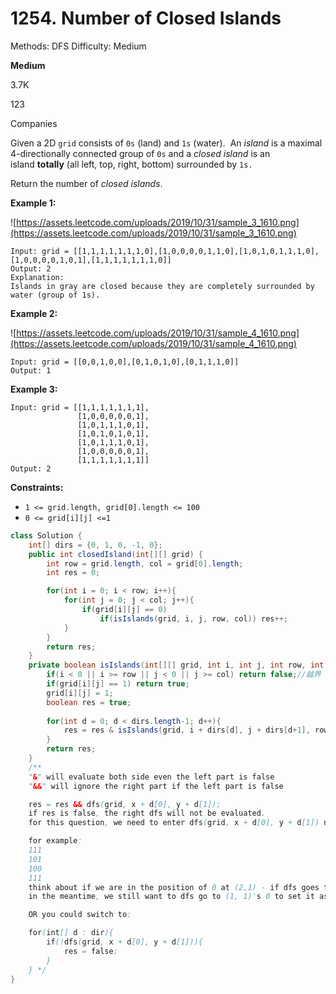 # 1254. Number of Closed Islands

Methods: DFS
Difficulty: Medium

**Medium**

3.7K

123

Companies

Given a 2D `grid` consists of `0s` (land) and `1s` (water).  An *island* is a maximal 4-directionally connected group of `0s` and a *closed island* is an island **totally** (all left, top, right, bottom) surrounded by `1s.`

Return the number of *closed islands*.

**Example 1:**

![https://assets.leetcode.com/uploads/2019/10/31/sample_3_1610.png](https://assets.leetcode.com/uploads/2019/10/31/sample_3_1610.png)

```
Input: grid = [[1,1,1,1,1,1,1,0],[1,0,0,0,0,1,1,0],[1,0,1,0,1,1,1,0],[1,0,0,0,0,1,0,1],[1,1,1,1,1,1,1,0]]
Output: 2
Explanation:
Islands in gray are closed because they are completely surrounded by water (group of 1s).
```

**Example 2:**

![https://assets.leetcode.com/uploads/2019/10/31/sample_4_1610.png](https://assets.leetcode.com/uploads/2019/10/31/sample_4_1610.png)

```
Input: grid = [[0,0,1,0,0],[0,1,0,1,0],[0,1,1,1,0]]
Output: 1

```

**Example 3:**

```
Input: grid = [[1,1,1,1,1,1,1],
               [1,0,0,0,0,0,1],
               [1,0,1,1,1,0,1],
               [1,0,1,0,1,0,1],
               [1,0,1,1,1,0,1],
               [1,0,0,0,0,0,1],
               [1,1,1,1,1,1,1]]
Output: 2

```

**Constraints:**

- `1 <= grid.length, grid[0].length <= 100`
- `0 <= grid[i][j] <=1`

```java
class Solution {
    int[] dirs = {0, 1, 0, -1, 0};
    public int closedIsland(int[][] grid) {
        int row = grid.length, col = grid[0].length;
        int res = 0;

        for(int i = 0; i < row; i++){
            for(int j = 0; j < col; j++){
                if(grid[i][j] == 0)
                    if(isIslands(grid, i, j, row, col)) res++;
            }
        }
        return res;
    }
    private boolean isIslands(int[][] grid, int i, int j, int row, int col){//DFS
        if(i < 0 || i >= row || j < 0 || j >= col) return false;//越界
        if(grid[i][j] == 1) return true;
        grid[i][j] = 1;
        boolean res = true;
        
        for(int d = 0; d < dirs.length-1; d++){
            res = res & isIslands(grid, i + dirs[d], j + dirs[d+1], row, col);//判斷四個 方向最後結果都會是1
        }
        return res;
    }
    /**
    "&" will evaluate both side even the left part is false
    "&&" will ignore the right part if the left part is false

    res = res && dfs(grid, x + d[0], y + d[1]);
    if res is false, the right dfs will not be evaluated.
    for this question, we need to enter dfs(grid, x + d[0], y + d[1]) no matter what.

    for example:
    111
    101
    100
    111
    think about if we are in the position of 0 at (2,1) - if dfs goes to right 0 (2, 2) first, res will be false
    in the meantime, we still want to dfs go to (1, 1)'s 0 to set it as 1 even res is false

    OR you could switch to:

    for(int[] d : dir){
        if(!dfs(grid, x + d[0], y + d[1])){
            res = false;
        }
    } */
}
```